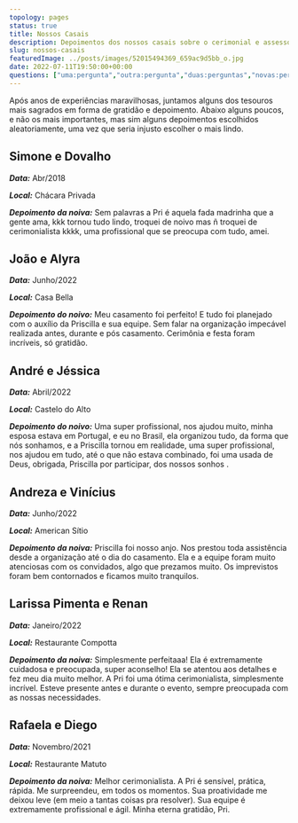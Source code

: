 ```yaml
---
topology: pages
status: true
title: Nossos Casais
description: Depoimentos dos nossos casais sobre o cerimonial e assessoria d'As Casamenteiras.
slug: nossos-casais
featuredImage: ../posts/images/52015494369_659ac9d5bb_o.jpg
date: 2022-07-11T19:50:00+00:00
questions: ["uma:pergunta","outra:pergunta","duas:perguntas","novas:perguntas"]
---
```


Após anos de experiências maravilhosas, juntamos alguns dos tesouros mais sagrados em forma de gratidão e depoimento. Abaixo alguns poucos, e não os mais importantes, mas sim alguns depoimentos escolhidos aleatoriamente, uma vez que seria injusto escolher o mais lindo.

## Simone e Dovalho

**_Data:_** Abr/2018

**_Local:_** Chácara Privada

**_Depoimento da noiva:_** Sem palavras a Pri é aquela fada madrinha que a gente ama, kkk tornou tudo lindo, troquei de noivo mas ñ troquei de cerimonialista kkkk, uma profissional que se preocupa com tudo, amei.

## João e Alyra

**_Data:_** Junho/2022

**_Local:_** Casa Bella

**_Depoimento do noivo:_** Meu casamento foi perfeito! E tudo foi planejado com o auxílio da Priscilla e sua equipe. Sem falar na organização impecável realizada antes, durante e pós casamento. Cerimônia e festa foram incríveis, só gratidão.

## André e Jéssica

**_Data:_** Abril/2022

**_Local:_** Castelo do Alto

**_Depoimento do noivo:_** Uma super profissional, nos ajudou muito, minha esposa estava em Portugal, e eu no Brasil, ela organizou tudo, da forma que nós sonhamos, e a Priscilla tornou em realidade, uma super profissional, nos ajudou em tudo, até o que não estava combinado, foi uma usada de Deus, obrigada, Priscilla por participar, dos nossos sonhos .

## Andreza e Vinícius

**_Data:_** Junho/2022

**_Local:_** American Sítio

**_Depoimento da noiva:_** Priscilla foi nosso anjo. Nos prestou toda assistência desde a organização até o dia do casamento. Ela e a equipe foram muito atenciosas com os convidados, algo que prezamos muito. Os imprevistos foram bem contornados e ficamos muito tranquilos.

## Larissa Pimenta e Renan

**_Data:_** Janeiro/2022

**_Local:_** Restaurante Compotta

**_Depoimento da noiva:_** Simplesmente perfeitaaa! Ela é extremamente cuidadosa e preocupada, super aconselho! Ela se atentou aos detalhes e fez meu dia muito melhor. A Pri foi uma ótima cerimonialista, simplesmente incrível. Esteve presente antes e durante o evento, sempre preocupada com as nossas necessidades.

## Rafaela e Diego

**_Data:_** Novembro/2021

**_Local:_** Restaurante Matuto

**_Depoimento da noiva:_** Melhor cerimonialista. A Pri é sensível, prática, rápida. Me surpreendeu, em todos os momentos. Sua proatividade me deixou leve (em meio a tantas coisas pra resolver). Sua equipe é extremamente profissional e ágil. Minha eterna gratidão, Pri.
